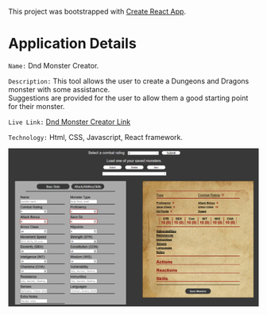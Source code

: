 This project was bootstrapped with [Create React App](https://github.com/facebook/create-react-app).

# Application Details

`Name:` Dnd Monster Creator. <br />

`Description:` This tool allows the user to create a Dungeons and Dragons monster with some assistance. <br />
Suggestions are provided for the user to allow them a good starting point for their monster.

`Live Link:` [Dnd Monster Creator Link](https://dnd-monster-creator.vercel.app/application)

`Technology:` Html, CSS, Javascript, React framework.

![Dnd Monster Creator Image](./DnD_Monster_Creator_Image.png)